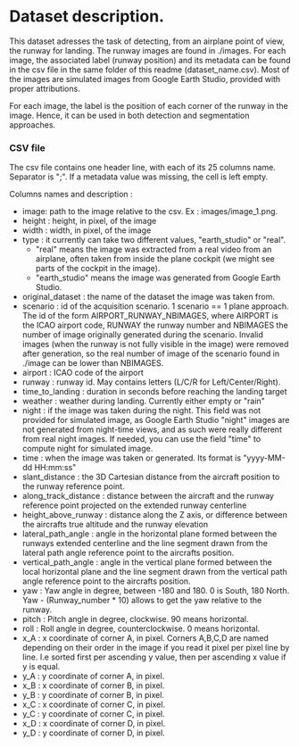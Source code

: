 # Dataset description.

This dataset adresses the task of detecting, from an airplane point of view, the runway for landing. 
The runway images are found in ./images. For each image, the associated label (runway position) and its metadata
can be found in the csv file in the same folder of this readme (dataset_name.csv). Most of the images are simulated
images from Google Earth Studio, provided with proper attributions.

For each image, the label is the position of each corner of the runway in the image. Hence, it can be used in both 
detection and segmentation approaches.

### CSV file
The csv file contains one header line, with each of its 25 columns name. Separator is ";".
If a metadata value was missing, the cell is left empty.

Columns names and description :

- image: path to the image relative to the csv. Ex : images/image_1.png. 
- height : height, in pixel, of the image
- width : width, in pixel, of the image
- type : it currently can take two different values, "earth_studio" or "real". 
  - "real" means the image was extracted from a real video from an airplane, often taken from inside the plane cockpit 
  (we might see parts of the cockpit in the image).
  - "earth_studio" means the image was generated from Google Earth Studio.
- original_dataset : the name of the dataset the image was taken from. 
- scenario : id of the acquisition scenario. 1 scenario == 1 plane approach. The id of the form AIRPORT_RUNWAY_NBIMAGES,
where AIRPORT is the ICAO airport code, RUNWAY the runway number and NBIMAGES the number of image originally generated
during the scenario. Invalid images (when the runway is not fully visible in the image) were removed after generation, 
so the real number of image of the scenario found in ./image can be lower than NBIMAGES.
- airport : ICAO code of the airport
- runway : runway id. May contains letters (L/C/R for Left/Center/Right).
- time_to_landing : duration in seconds before reaching the landing target
- weather : weather during landing. Currently either empty or "rain"
- night : if the image was taken during the night. This field was not provided for simulated image, as Google Earth Studio
"night" images are not generated from night-time views, and as such were really different from real night images. If needed,
you can use the field "time" to compute night for simulated image.
- time : when the image was taken or generated. Its format is "yyyy-MM-dd HH:mm:ss"
- slant_distance : the 3D Cartesian distance from the aircraft position to the runway reference point.
- along_track_distance : distance between the aircraft and the runway reference point projected on the extended runway 
centerline
- height_above_runway : distance along the Z axis, or difference between the aircrafts true altitude and the runway elevation
- lateral_path_angle : angle in the horizontal plane formed between the runways extended centerline and the line segment 
drawn from the lateral path angle reference point to the aircrafts position.
- vertical_path_angle : angle in the vertical plane formed between the local horizontal plane and the line segment drawn from 
the vertical path angle reference point to the aircrafts position.
- yaw : Yaw angle in degree, between -180 and 180. 0 is South, 180 North. Yaw - (Runway_number * 10) allows to get the 
yaw relative to the runway. 
- pitch : Pitch angle in degree, clockwise. 90 means horizontal.
- roll : Roll angle in degree, counterclockwise. 0 means horizontal.
- x_A : x coordinate of corner A, in pixel. Corners A,B,C,D are named depending on their order in the image if you read it pixel per pixel 
line by line. I.e sorted first per ascending y value, then per ascending x value if y is equal.
- y_A : y coordinate of corner A, in pixel. 
- x_B : x coordinate of corner B, in pixel.
- y_B : y coordinate of corner B, in pixel.
- x_C : x coordinate of corner C, in pixel.
- y_C : y coordinate of corner C, in pixel.
- x_D : x coordinate of corner D, in pixel.
- y_D : y coordinate of corner D, in pixel.